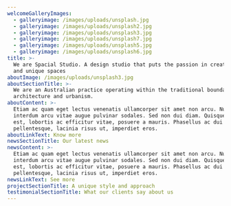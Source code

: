 ```yaml
---
welcomeGalleryImages:
  - galleryimage: /images/uploads/unsplash.jpg
  - galleryimage: /images/uploads/unsplash2.jpg
  - galleryimage: /images/uploads/unsplash3.jpg
  - galleryimage: /images/uploads/unsplash7.jpg
  - galleryimage: /images/uploads/unsplash5.jpg
  - galleryimage: /images/uploads/unsplash6.jpg
title: >-
  We are Spacial Studio. A design studio that puts the passion in creating new
  and unique spaces
aboutImage: /images/uploads/unsplash3.jpg
aboutSectionTitle: >-
  We are an Australian practice operating within the traditional boundaries of
  architecture and urbanism.
aboutContent: >-
  Etiam ac quam eget lectus venenatis ullamcorper sit amet non arcu. Nullam
  interdum arcu vitae augue pulvinar sodales. Sed non dui diam. Quisque lectus
  est, lobortis ac efficitur vitae, posuere a mauris. Phasellus ac dui
  pellentesque, lacinia risus ut, imperdiet eros.
aboutLinkText: Know more
newsSectionTitle: Our latest news
newsContent: >-
  Etiam ac quam eget lectus venenatis ullamcorper sit amet non arcu. Nullam
  interdum arcu vitae augue pulvinar sodales. Sed non dui diam. Quisque lectus
  est, lobortis ac efficitur vitae, posuere a mauris. Phasellus ac dui
  pellentesque, lacinia risus ut, imperdiet eros.
newsLinkText: See more
projectSectionTitle: A unique style and approach
testimonialSectionTitle: What our clients say about us
---
```


